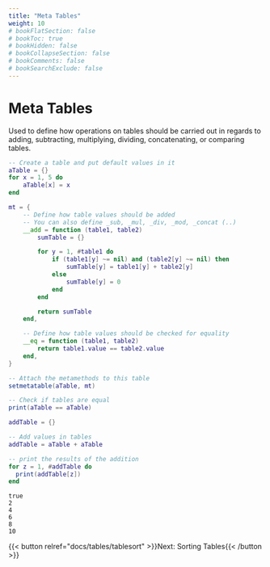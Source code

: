 ```yaml
---
title: "Meta Tables"
weight: 10
# bookFlatSection: false
# bookToc: true
# bookHidden: false
# bookCollapseSection: false
# bookComments: false
# bookSearchExclude: false
---
```


# Meta Tables

Used to define how operations on tables should be carried out in regards to
adding, subtracting, multiplying, dividing, concatenating, or comparing tables.

```lua
-- Create a table and put default values in it
aTable = {}
for x = 1, 5 do
    aTable[x] = x
end

mt = {
    -- Define how table values should be added
    -- You can also define _sub, _mul, _div, _mod, _concat (..)
    __add = function (table1, table2)
        sumTable = {}

        for y = 1, #table1 do
            if (table1[y] ~= nil) and (table2[y] ~= nil) then
                sumTable[y] = table1[y] + table2[y]
            else
                sumTable[y] = 0
            end
        end

        return sumTable
    end,

    -- Define how table values should be checked for equality
    __eq = function (table1, table2)
        return table1.value == table2.value
    end,
}

-- Attach the metamethods to this table
setmetatable(aTable, mt)

-- Check if tables are equal
print(aTable == aTable)

addTable = {}

-- Add values in tables
addTable = aTable + aTable

-- print the results of the addition
for z = 1, #addTable do
  print(addTable[z])
end
```

```
true
2
4
6
8
10
```

{{< button relref="docs/tables/tablesort"  >}}Next: Sorting Tables{{< /button >}}
